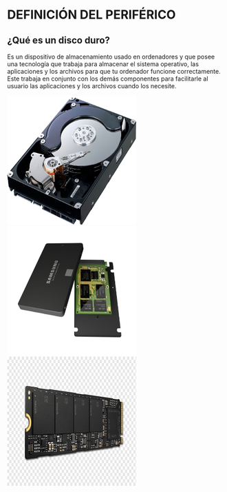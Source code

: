 # DEFINICIÓN DEL PERIFÉRICO

## ¿Qué es un disco duro?
Es un dispositivo de almacenamiento usado en ordenadores y que posee una tecnología que trabaja para almacenar el sistema operativo, las aplicaciones y los archivos para que tu ordenador funcione correctamente. Este trabaja en conjunto con los demás componentes para facilitarle al usuario las aplicaciones y los archivos cuando los necesite.


<img src="img/hddPeriferico.png"  width="300" height="300" > <img src="img/ssdPeriferico.png"  width="300" height="300" > <img src="img/m2Periferico.png"  width="300" height="300" >
